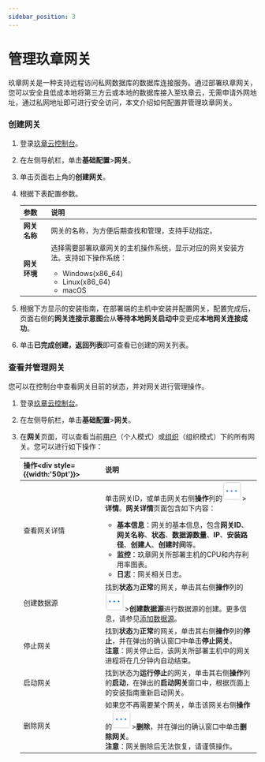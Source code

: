 ```yaml
---
sidebar_position: 3
---
```


# 管理玖章网关

玖章网关是一种支持远程访问私网数据库的数据库连接服务。通过部署玖章网关，您可以安全且低成本地将第三方云或本地的数据库接入至玖章云，无需申请外网地址，通过私网地址即可进行安全访问，本文介绍如何配置并管理玖章网关。

### 创建网关

1. 登录[玖章云控制台](https://console.9z.cloud)。

2. 在左侧导航栏，单击**基础配置**>**网关**。

3. 单击页面右上角的**创建网关**。

4. 根据下表配置参数。

   | 参数         | 说明                                                         |
   | ------------ | ------------------------------------------------------------ |
   | **网关名称** | 网关的名称，为方便后期查找和管理，支持手动指定。             |
   | **网关环境** | 选择需要部署玖章网关的主机操作系统，显示对应的网关安装方法。支持如下操作系统：<ul><li>Windows(x86_64)</li><li>Linux(x86_64)</li><li>macOS</li></ul> |

5. 根据下方显示的安装指南，在部署端的主机中安装并配置网关，配置完成后，页面右侧的**网关连接示意图**会从**等待本地网关启动中**变更成**本地网关连接成功**。

6. 单击**已完成创建，返回列表**即可查看已创建的网关列表。

### 查看并管理网关

您可以在控制台中查看网关目前的状态，并对网关进行管理操作。

1. 登录[玖章云控制台](https://console.9z.cloud)。

2. 在左侧导航栏，单击**基础配置**>**网关**。

3. 在**网关**页面，可以查看当前[用户](../account/intro_account.md#user)（个人模式）或[组织](../account/intro_account.md#organization)（组织模式）下的所有网关。您可以进行如下操作：

   | 操作<div style={{width:'50pt'}}></div> | 说明                                                         |
   | -------------------------------------- | ------------------------------------------------------------ |
   | 查看网关详情                           | 单击网关ID，或单击网关右侧**操作**列的![more](./image/more.png)>**详情**。**网关详情**页面包含如下内容：<ul><li>**基本信息**：网关的基本信息，包含**网关ID**、**网关名称**、**状态**、**数据源数量**、**IP**、**安装路径**、**创建人**、**创建时间**等。</li><li>**监控**：玖章网关所部署主机的CPU和内存利用率图表。</li><li>**日志**：网关相关日志。</li></ul> |
   | 创建数据源                             | 找到**状态**为**正常**的网关，单击其右侧**操作**列的![more](./image/more.png)>**创建数据源**进行数据源的创建。更多信息，请参见[添加数据源](datasource.md)。 |
   | 停止网关                               | 找到**状态**为**正常**的网关，单击其右侧**操作**列的**停止**，并在弹出的确认窗口中单击**停止网关**。<br />**注意**：网关停止后，该网关所部署主机中的网关进程将在几分钟内自动结束。 |
   | 启动网关                               | 找到状态为**运行停止**的网关，单击其右侧**操作**列的**启动**，在弹出的**启动网关**窗口中，根据页面上的安装指南重新启动网关。 |
   | 删除网关                               | 如果您不再需要某个网关，单击该网关右侧**操作**的![more](./image/more.png)>**删除**，并在弹出的确认窗口中单击**删除网关**。<br />**注意**：网关删除后无法恢复，请谨慎操作。 |

<!--

### 配置网关告警

您可以对目标网关配置告警，在网关意外停止时通过短信、电话、电子邮箱，以及Webhook等途径通知您。

**前提条件**

已创建网关。

**操作步骤**

1. 登录[玖章云控制台](https://console.9z.cloud)。
2. 在左侧导航栏，单击**基础配置**>**网关**。
3. 在网关列表中，单击需要配置告警的网关ID或单击网关右侧**操作**列的![more](./image/more.png)>**详情**。
4. 在**网关详情**页面，单击右上角的**配置告警**。-->

